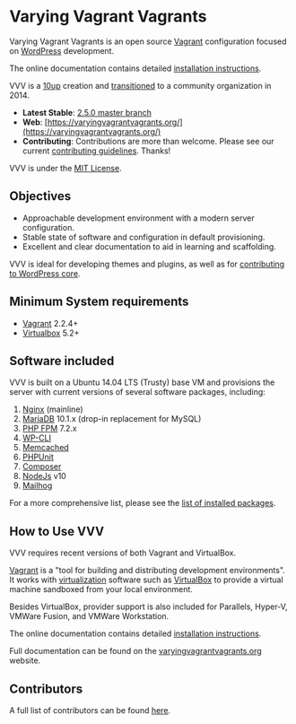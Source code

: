 # Varying Vagrant Vagrants

Varying Vagrant Vagrants is an open source [Vagrant](https://www.vagrantup.com) configuration focused on [WordPress](https://wordpress.org) development.

The online documentation contains detailed [installation instructions](https://varyingvagrantvagrants.org/docs/en-US/installation/).

VVV is a [10up](https://10up.com) creation and [transitioned](http://10up.com/blog/varying-vagrant-vagrants-future/) to a community organization in 2014.

* **Latest Stable**: [2.5.0 master branch](https://github.com/Varying-Vagrant-Vagrants/VVV/tree/master)
* **Web**: [https://varyingvagrantvagrants.org/](https://varyingvagrantvagrants.org/)
* **Contributing**: Contributions are more than welcome. Please see our current [contributing guidelines](https://varyingvagrantvagrants.org/docs/en-US/contributing/). Thanks!

VVV is under the [MIT License](LICENSE).

## Objectives

* Approachable development environment with a modern server configuration.
* Stable state of software and configuration in default provisioning.
* Excellent and clear documentation to aid in learning and scaffolding.

VVV is ideal for developing themes and plugins, as well as for [contributing to WordPress core](https://make.wordpress.org/core/).

## Minimum System requirements

- [Vagrant](https://www.vagrantup.com) 2.2.4+
- [Virtualbox](https://www.virtualbox.org) 5.2+

## Software included

VVV is built on a Ubuntu 14.04 LTS (Trusty) base VM and provisions the server with current versions of several software packages, including:

1. [Nginx](http://nginx.org/) (mainline)
1. [MariaDB](https://mariadb.org/) 10.1.x (drop-in replacement for MySQL)
1. [PHP FPM](http://php-fpm.org/) 7.2.x
1. [WP-CLI](http://wp-cli.org/)
1. [Memcached](http://memcached.org/)
1. [PHPUnit](https://phpunit.de/)
1. [Composer](https://github.com/composer/composer)
1. [NodeJs](https://nodejs.org/) v10
1. [Mailhog](https://github.com/mailhog/MailHog)

For a more comprehensive list, please see the [list of installed packages](https://varyingvagrantvagrants.org/docs/en-US/installed-packages/).

## How to Use VVV

VVV requires recent versions of both Vagrant and VirtualBox.

[Vagrant](https://www.vagrantup.com) is a "tool for building and distributing development environments". It works with [virtualization](https://en.wikipedia.org/wiki/X86_virtualization) software such as [VirtualBox](https://www.virtualbox.org/) to provide a virtual machine sandboxed from your local environment.

Besides VirtualBox, provider support is also included for Parallels, Hyper-V, VMWare Fusion, and VMWare Workstation.

The online documentation contains detailed [installation instructions](https://varyingvagrantvagrants.org/docs/en-US/installation/).

Full documentation can be found on the [varyingvagrantvagrants.org](https://varyingvagrantvagrants.org) website.

## Contributors

A full list of contributors can be found [here](https://github.com/Varying-Vagrant-Vagrants/VVV/graphs/contributors).
